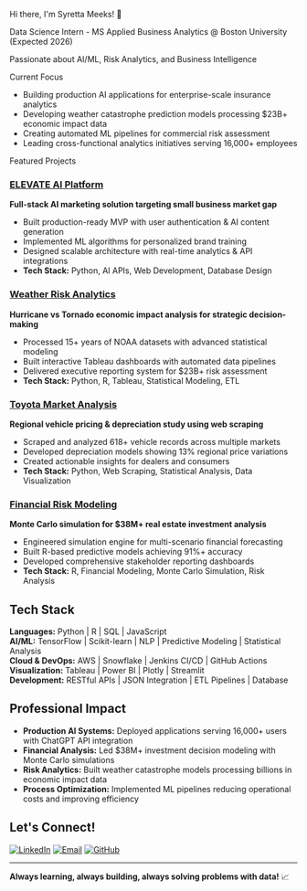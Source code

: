 Hi there, I'm Syretta Meeks! 👋

Data Science Intern - 
MS Applied Business Analytics @ Boston University (Expected 2026)  


Passionate about AI/ML, Risk Analytics, and Business Intelligence

Current Focus

- Building production AI applications for enterprise-scale insurance analytics
- Developing weather catastrophe prediction models processing $23B+ economic impact data  
- Creating automated ML pipelines for commercial risk assessment
- Leading cross-functional analytics initiatives serving 16,000+ employees

Featured Projects

### [ELEVATE AI Platform](https://github.com/SyrettaMeeks/ELEVATE-AI) 
**Full-stack AI marketing solution targeting small business market gap**
- Built production-ready MVP with user authentication & AI content generation
- Implemented ML algorithms for personalized brand training
- Designed scalable architecture with real-time analytics & API integrations
- **Tech Stack:** Python, AI APIs, Web Development, Database Design

### [Weather Risk Analytics](https://github.com/SyrettaMeeks/Weather-Analysis) 
**Hurricane vs Tornado economic impact analysis for strategic decision-making**
- Processed 15+ years of NOAA datasets with advanced statistical modeling
- Built interactive Tableau dashboards with automated data pipelines
- Delivered executive reporting system for $23B+ risk assessment
- **Tech Stack:** Python, R, Tableau, Statistical Modeling, ETL

### [Toyota Market Analysis](https://github.com/SyrettaMeeks/toyota-market-analysis)
**Regional vehicle pricing & depreciation study using web scraping**
- Scraped and analyzed 618+ vehicle records across multiple markets
- Developed depreciation models showing 13% regional price variations
- Created actionable insights for dealers and consumers
- **Tech Stack:** Python, Web Scraping, Statistical Analysis, Data Visualization

### [Financial Risk Modeling](https://github.com/SyrettaMeeks/Financial-Risk-Analysis)
**Monte Carlo simulation for $38M+ real estate investment analysis**
- Engineered simulation engine for multi-scenario financial forecasting
- Built R-based predictive models achieving 91%+ accuracy
- Developed comprehensive stakeholder reporting dashboards
- **Tech Stack:** R, Financial Modeling, Monte Carlo Simulation, Risk Analysis

## Tech Stack

**Languages:** Python | R | SQL | JavaScript  
**AI/ML:** TensorFlow | Scikit-learn | NLP | Predictive Modeling | Statistical Analysis  
**Cloud & DevOps:** AWS | Snowflake | Jenkins CI/CD | GitHub Actions  
**Visualization:** Tableau | Power BI | Plotly | Streamlit  
**Development:** RESTful APIs | JSON Integration | ETL Pipelines | Database 

## Professional Impact
- **Production AI Systems:** Deployed applications serving 16,000+ users with ChatGPT API integration
- **Financial Analysis:** Led $38M+ investment decision modeling with Monte Carlo simulations  
- **Risk Analytics:** Built weather catastrophe models processing billions in economic impact data
- **Process Optimization:** Implemented ML pipelines reducing operational costs and improving efficiency

## Let's Connect!

[![LinkedIn](https://img.shields.io/badge/LinkedIn-0077B5?style=for-the-badge&logo=linkedin&logoColor=white)](https://www.linkedin.com/in/syrettameeks)
[![Email](https://img.shields.io/badge/Email-D14836?style=for-the-badge&logo=gmail&logoColor=white)](mailto:syrettam@bu.edu)
[![GitHub](https://img.shields.io/badge/GitHub-100000?style=for-the-badge&logo=github&logoColor=white)](https://github.com/SyrettaMeeks)

---

**Always learning, always building, always solving problems with data!** 📈

